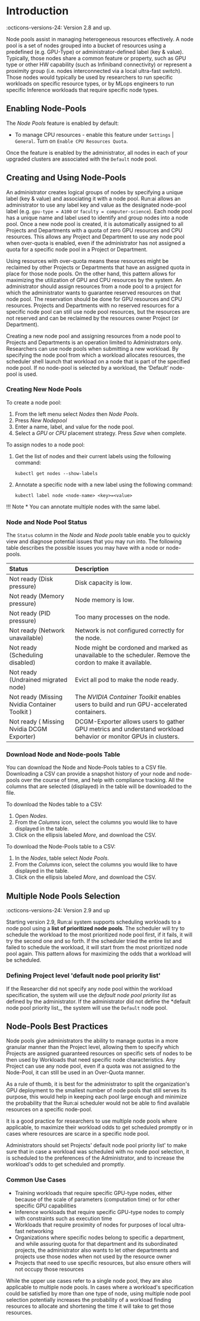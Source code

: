 # Introduction

:octicons-versions-24: Version 2.8 and up.

Node pools assist in managing heterogeneous resources effectively.
A node pool is a set of nodes grouped into a bucket of resources using a predefined (e.g. GPU-Type) or administrator-defined label (key & value). Typically, those nodes share a common feature or property, such as GPU type or other HW capability (such as Infiniband connectivity) or represent a proximity group (i.e. nodes interconnected via a local ultra-fast switch). Those nodes would typically be used by researchers to run specific workloads on specific resource types, or by MLops engineers to run specific Inference workloads that require specific node types.

## Enabling Node-Pools

The *Node Pools* feature is enabled by default:

* To manage CPU resources - enable this feature under  `Settings` | `General`. Turn on `Enable CPU Resources Quota`.

Once the feature is enabled by the administrator, all nodes in each of your upgraded clusters are associated with the `Default` node pool.

## Creating and Using Node-Pools

An administrator creates logical groups of nodes by specifying a unique label (key & value) and associating it with a node pool. Run:ai allows an administrator to use any label key and value as the designated node-pool label (e.g. `gpu-type = A100` or `faculty = computer-science`). Each node pool has a unique name and label used to identify and group nodes into a node pool.
Once a new node pool is created, it is automatically assigned to all Projects and Departments with a quota of zero GPU resources and CPU resources. This allows any Project and Department to use any node pool when over-quota is enabled, even if the administrator has not assigned a quota for a specific node pool in a Project or Department.

Using resources with over-quota means these resources might be reclaimed by other Projects or Departments that have an assigned quota in place for those node pools. On the other hand, this pattern allows for maximizing the utilization of GPU and CPU resources by the system.
An administrator should assign resources from a node pool to a project for which the administrator wants to guarantee reserved resources on that node pool. The reservation should be done for GPU resources and CPU resources. Projects and Departments with no reserved resources for a specific node pool can still use node pool resources, but the resources are not reserved and can be reclaimed by the resources owner Project (or Department).

Creating a new node pool and assigning resources from a node pool to Projects and Departments is an operation limited to Administrators only. Researchers can use node pools when submitting a new workload. By specifying the node pool from which a workload allocates resources, the scheduler shell launch that workload on a node that is part of the specified node pool. If no node-pool is selected by a workload, the ‘Default’ node-pool is used.

### Creating New Node Pools

To create a node pool:

1. From the left menu select *Nodes* then *Node Pools*.
2. Press *New Nodepool*
3. Enter a name, label, and value for the node pool.
4. Select a *GPU* or *CPU* placement strategy. Press *Save* when complete.

To assign nodes to a node pool:

1. Get the list of nodes and their current labels using the following command:

    ```
    kubectl get nodes --show-labels
    ```

2. Annotate a specific node with a new label using the following command:

    ```
    kubectl label node <node-name> <key>=<value>
    ```

!!! Note
    * You can annotate multiple nodes with the same label.

### Node and Node Pool Status

The `Status` column in the *Node* and *Node pools* table enable you to quickly view and diagnose potential issues that you may run into. The following table describes the possible issues you may have with a node or node-pools.

| Status | Description |
|:-- |:--|
| Not ready (Disk pressure) | Disk capacity is low. |
| Not ready (Memory pressure) | Node memory is low. |
| Not ready (PID pressure) | Too many processes on the node. |
| Not ready (Network unavailable) | Network is not configured correctly for the node. |
| Not ready (Scheduling disabled) | Node might be cordoned and marked as unavailable to the scheduler. Remove the cordon to make it available. |
| Not ready (Undrained migrated node) | Evict all pod to make the node ready. |
| Not ready (Missing Nvidia Container Toolkit ) | The *NVIDIA Container Toolkit* enables users to build and run GPU-accelerated containers. |
| Not ready ( Missing Nvidia DCGM Exporter) | DCGM-Exporter allows users to gather GPU metrics and understand workload behavior or monitor GPUs in clusters. |

### Download Node and Node-pools Table

You can download the Node and Node-Pools tables to a CSV file. Downloading a CSV can provide a snapshot history of your node and node-pools over the course of time, and help with compliance tracking. All the columns that are selected (displayed) in the table will be downloaded to the file.

To download the Nodes table to a CSV:
1. Open *Nodes*.
2. From the *Columns* icon, select the columns you would like to have displayed in the table.
3. Click on the ellipsis labeled *More*, and download the CSV.

To download the Node-Pools table to a CSV:
1. In the *Nodes*, table select *Node Pools*.
2. From the *Columns* icon, select the columns you would like to have displayed in the table.
3. Click on the ellipsis labeled *More*, and download the CSV.

## Multiple Node Pools Selection

:octicons-versions-24: Version 2.9 and up

Starting version 2.9, Run:ai system supports scheduling workloads to a node pool using a **list of prioritized node pools**. The scheduler will try to schedule the workload to the most prioritized node pool first, if it fails, it will try the second one and so forth. If the scheduler tried the entire list and failed to schedule the workload, it will start from the most prioritized node pool again. This pattern allows for maximizing the odds that a workload will be scheduled.

### Defining Project level 'default node pool priority list'

If the Researcher did not specify any node pool within the workload specification, the system will use the _default node pool priority list_ as defined by the administrator. If the administrator did not define the *default node pool priority list_, the system will use the `Default` node pool.

## Node-Pools Best Practices

Node pools give administrators the ability to manage quotas in a more granular manner than the Project level, allowing them to specify which Projects are assigned guaranteed resources on specific sets of nodes to be then used by Workloads that need specific node characteristics. Any Project can use any node pool, even if a quota was not assigned to the Node-Pool, it can still be used in an Over-Quota manner.

As a rule of thumb, it is best for the administrator to split the organization's GPU deployment to the smallest number of node pools that still serves its purpose, this would help in keeping each pool large enough and minimize the probability that the Run:ai scheduler would not be able to find available resources on a specific node-pool.

It is a good practice for researchers to use multiple node pools where applicable, to maximize their workload odds to get scheduled promptly or in cases where resources are scarce in a specific node pool.

Administrators should set Projects' default node pool priority list' to make sure that in case a workload was scheduled with no node pool selection, it is scheduled to the preferences of the Administrator, and to increase the workload's odds to get scheduled and promptly.

### Common Use Cases

* Training workloads that require specific GPU-type nodes, either because of the scale of parameters (computation time) or for other specific GPU capabilities
* Inference workloads that require specific GPU-type nodes to comply with constraints such as execution time
* Workloads that require proximity of nodes for purposes of local ultra-fast networking
* Organizations where specific nodes belong to specific a  department, and while assuring quota for that department and its subordinated projects, the administrator also wants to let other departments and projects use those nodes when not used by the resource owner
* Projects that need to use specific resources, but also ensure others will not occupy those resources

While the upper use cases refer to a single node pool, they are also applicable to multiple node pools. In cases where a workload's specification could be satisfied by more than one type of node, using multiple node pool selection potentially increases the probability of a workload finding resources to allocate and shortening the time it will take to get those resources.
